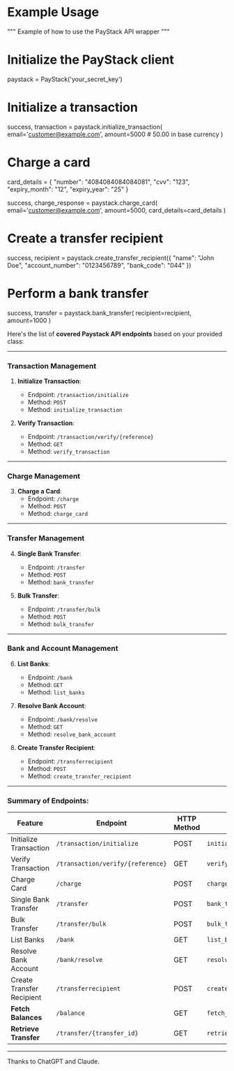 # Example Usage
"""
Example of how to use the PayStack API wrapper
"""
# Initialize the PayStack client
paystack = PayStack('your_secret_key')


# Initialize a transaction
success, transaction = paystack.initialize_transaction(
    email='customer@example.com',
    amount=5000  # 50.00 in base currency
)

# Charge a card
card_details = {
    "number": "4084084084084081",
    "cvv": "123",
    "expiry_month": "12",
    "expiry_year": "25"
}


success, charge_response = paystack.charge_card(
    email='customer@example.com', 
    amount=5000, 
    card_details=card_details
)

# Create a transfer recipient
success, recipient = paystack.create_transfer_recipient({
    "name": "John Doe",
    "account_number": "0123456789",
    "bank_code": "044"
})

# Perform a bank transfer
success, transfer = paystack.bank_transfer(
    recipient=recipient, 
    amount=1000
)


Here's the list of **covered Paystack API endpoints** based on your provided class:

---

### **Transaction Management**
1. **Initialize Transaction**:  
   - Endpoint: `/transaction/initialize`  
   - Method: `POST`  
   - Method: `initialize_transaction`

2. **Verify Transaction**:  
   - Endpoint: `/transaction/verify/{reference}`  
   - Method: `GET`  
   - Method: `verify_transaction`

---

### **Charge Management**
3. **Charge a Card**:  
   - Endpoint: `/charge`  
   - Method: `POST`  
   - Method: `charge_card`

---

### **Transfer Management**
4. **Single Bank Transfer**:  
   - Endpoint: `/transfer`  
   - Method: `POST`  
   - Method: `bank_transfer`

5. **Bulk Transfer**:  
   - Endpoint: `/transfer/bulk`  
   - Method: `POST`  
   - Method: `bulk_transfer`

---

### **Bank and Account Management**
6. **List Banks**:  
   - Endpoint: `/bank`  
   - Method: `GET`  
   - Method: `list_banks`

7. **Resolve Bank Account**:  
   - Endpoint: `/bank/resolve`  
   - Method: `GET`  
   - Method: `resolve_bank_account`

8. **Create Transfer Recipient**:  
   - Endpoint: `/transferrecipient`  
   - Method: `POST`  
   - Method: `create_transfer_recipient`

---

### Summary of Endpoints:
| **Feature**                    | **Endpoint**                    | **HTTP Method** | **Class Method**            |
|--------------------------------|---------------------------------|-----------------|-----------------------------|
| Initialize Transaction         | `/transaction/initialize`       | POST            | `initialize_transaction`    |
| Verify Transaction             | `/transaction/verify/{reference}`| GET            | `verify_transaction`        |
| Charge Card                    | `/charge`                       | POST            | `charge_card`               |
| Single Bank Transfer           | `/transfer`                     | POST            | `bank_transfer`             |
| Bulk Transfer                  | `/transfer/bulk`                | POST            | `bulk_transfer`             |
| List Banks                     | `/bank`                         | GET             | `list_banks`                |
| Resolve Bank Account           | `/bank/resolve`                 | GET             | `resolve_bank_account`      |
| Create Transfer Recipient      | `/transferrecipient`            | POST            | `create_transfer_recipient` |
| **Fetch Balances**             | `/balance`                      | GET             | `fetch_balance`             |
| **Retrieve Transfer**          | `/transfer/{transfer_id}`       | GET             | `retrieve_transfer`         |

---

Thanks to ChatGPT and Claude.

